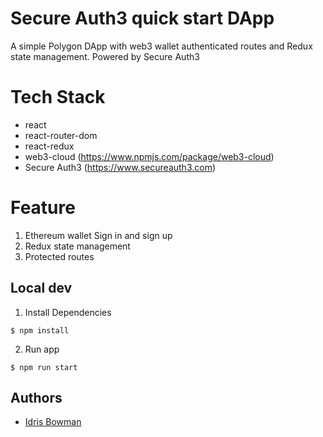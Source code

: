 # Secure Auth3 quick start DApp
A simple Polygon DApp with web3 wallet authenticated routes and Redux state management. Powered by Secure Auth3

# Tech Stack
- react
- react-router-dom
- react-redux
- web3-cloud (https://www.npmjs.com/package/web3-cloud)
- Secure Auth3 (https://www.secureauth3.com)

# Feature
1. Ethereum wallet Sign in and sign up
2. Redux state management
3. Protected routes

## Local dev
1. Install Dependencies
```
$ npm install
```

2. Run app
```
$ npm run start
```

## Authors
*  [Idris Bowman](https://www.linkedin.com/in/idris-bowman)


